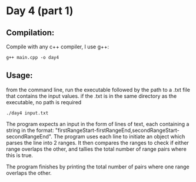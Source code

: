 # Day 4 (part 1)

## Compilation:

Compile with any c++ compiler, I use g++:

    g++ main.cpp -o day4

## Usage:

from the command line, run the executable followed by the path to a .txt file that contains the input values. if the .txt is in the same directory as the executable, no path is required

    ./day4 input.txt

The program expects an input in the form of lines of text, each containing a string in the format: "firstRangeStart-firstRangeEnd,secondRangeStart-secondRangeEnd". The program uses each line to initiate an object which parses the line into 2 ranges. It then compares the ranges to check if either range overlaps the other, and tallies the total number of range pairs where this is true.

The program finishes by printing the total number of pairs where one range overlaps the other.